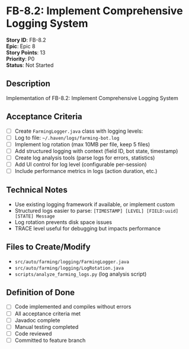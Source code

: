 # FB-8.2: Implement Comprehensive Logging System

**Story ID**: FB-8.2  
**Epic**: Epic 8  
**Story Points**: 13  
**Priority**: P0  
**Status**: Not Started  

## Description
Implementation of FB-8.2: Implement Comprehensive Logging System

## Acceptance Criteria
- [ ] Create `FarmingLogger.java` class with logging levels:
- [ ] Log to file: `~/.haven/logs/farming-bot.log`
- [ ] Implement log rotation (max 10MB per file, keep 5 files)
- [ ] Add structured logging with context (field ID, bot state, timestamp)
- [ ] Create log analysis tools (parse logs for errors, statistics)
- [ ] Add UI control for log level (configurable per-session)
- [ ] Include performance metrics in logs (action duration, etc.)

## Technical Notes
- Use existing logging framework if available, or implement custom
- Structured logs easier to parse: `[TIMESTAMP] [LEVEL] [FIELD:uuid] [STATE] Message`
- Log rotation prevents disk space issues
- TRACE level useful for debugging but impacts performance

## Files to Create/Modify
- `src/auto/farming/logging/FarmingLogger.java`
- `src/auto/farming/logging/LogRotation.java`
- `scripts/analyze_farming_logs.py` (log analysis script)

## Definition of Done
- [ ] Code implemented and compiles without errors
- [ ] All acceptance criteria met
- [ ] Javadoc complete
- [ ] Manual testing completed
- [ ] Code reviewed
- [ ] Committed to feature branch
